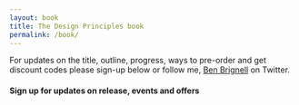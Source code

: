 ```yaml
---
layout: book
title: The Design Principles book
permalink: /book/
---
```

For updates on the title, outline, progress, ways to pre-order and get discount codes please sign-up below or follow me, [Ben Brignell](https://twitter.com/benbrignell) on Twitter.

#### Sign up for updates on release, events and offers
